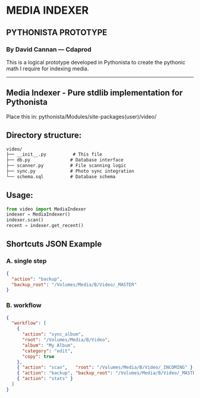 # MEDIA INDEXER 
## PYTHONISTA PROTOTYPE
### By David Cannan — Cdaprod

This is a logical prototype developed in Pythonista to create the pythonic math I require for indexing media.

---

## Media Indexer - Pure stdlib implementation for Pythonista
Place this in: pythonista/Modules/site-packages(user)/video/

## Directory structure:

```txt
video/
├── __init__.py          # This file
├── db.py               # Database interface
├── scanner.py          # File scanning logic
├── sync.py             # Photo sync integration
└── schema.sql          # Database schema
``` 

## Usage:

```python
from video import MediaIndexer
indexer = MediaIndexer()
indexer.scan()
recent = indexer.get_recent()
```  

## Shortcuts JSON Example

### A. single step

```json
{
  "action": "backup",
  "backup_root": "/Volumes/Media/B/Video/_MASTER"
}
``` 

### B. workflow

```json
{
  "workflow": [
    {
      "action": "sync_album",
      "root": "/Volumes/Media/B/Video",
      "album": "My Album",
      "category": "edit",
      "copy": true
    },
    { "action": "scan",   "root": "/Volumes/Media/B/Video/_INCOMING" },
    { "action": "backup", "backup_root": "/Volumes/Media/B/Video/_MASTER" },
    { "action": "stats" }
  ]
}
``` 
